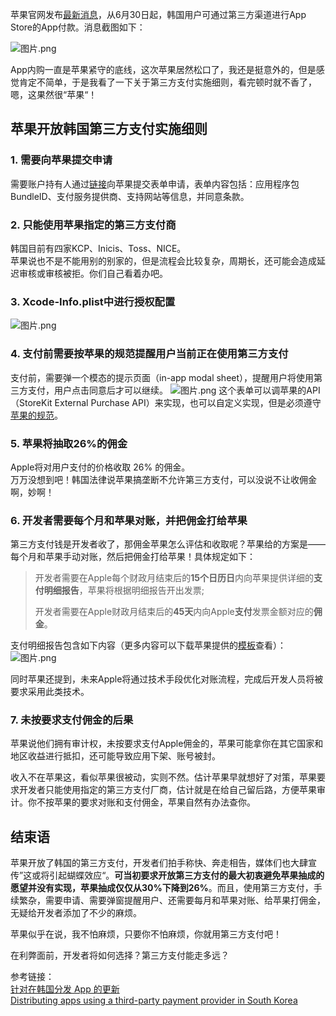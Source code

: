 
苹果官网发布[最新消息](https://developer.apple.com/cn/news/?id=q0feipe4)，从6月30日起，韩国用户可通过第三方渠道进行App Store的App付款。消息截图如下：  

![图片.png](https://p1-juejin.byteimg.com/tos-cn-i-k3u1fbpfcp/80bd30ec70774352aaf2150c2b521e96~tplv-k3u1fbpfcp-watermark.image?)

App内购一直是苹果紧守的底线，这次苹果居然松口了，我还是挺意外的，但是感觉肯定不简单，于是我看了一下关于第三方支付实施细则，看完顿时就不香了，嗯，这果然很“苹果“！

## 苹果开放韩国第三方支付实施细则

### 1. 需要向苹果提交申请  
需要账户持有人通过[链接](https://developer.apple.com/contact/request/storekit-external-entitlement-kr/)向苹果提交表单申请，表单内容包括：应用程序包BundleID、支付服务提供商、支持网站等信息，并同意条款。

### 2. 只能使用苹果指定的第三方支付商
韩国目前有四家KCP、Inicis、Toss、NICE。  
苹果说也不是不能用别的别家的，但是流程会比较复杂，周期长，还可能会造成延迟审核或审核被拒。你们自己看着办吧。

### 3. Xcode-Info.plist中进行授权配置  
![图片.png](https://p1-juejin.byteimg.com/tos-cn-i-k3u1fbpfcp/6b42608cab4f42e1b6b9b5ee1012e0cf~tplv-k3u1fbpfcp-watermark.image?)

### 4. 支付前需要按苹果的规范提醒用户当前正在使用第三方支付
支付前，需要弹一个模态的提示页面（in-app modal sheet），提醒用户将使用第三方支付，用户点击同意后才可以继续。
![图片.png](https://p6-juejin.byteimg.com/tos-cn-i-k3u1fbpfcp/7d44f64d227241f1be2fe17d5df25cdc~tplv-k3u1fbpfcp-watermark.image?)
这个表单可以调苹果的API（StoreKit External Purchase API）来实现，也可以自定义实现，但是必须遵守[苹果的规范](https://developer.apple.com/support/downloads/External_Purchase_Modal_KR_Specifications.zip)。

### 5. 苹果将抽取26%的佣金  
Apple将对用户支付的价格收取 26% 的佣金。  
万万没想到吧！韩国法律说苹果搞垄断不允许第三方支付，可以没说不让收佣金啊，妙啊！

### 6. 开发者需要每个月和苹果对账，并把佣金打给苹果
第三方支付钱是开发者收了，那佣金苹果怎么评估和收取呢？苹果给的方案是——每个月和苹果手动对账，然后把佣金打给苹果！具体规定如下：

> 开发者需要在Apple每个财政月结束后的**15个日历日**内向苹果提供详细的**支付明细报告**，苹果将根据明细报告开出发票;  
> 
> 开发者需要在Apple财政月结束后的**45天**内向Apple**支付**发票金额对应的**佣金**。

支付明细报告包含如下内容（更多内容可以下载苹果提供的[模板](https://developer.apple.com/support/downloads/storekit-external-reports-kr.zip)查看）：
![图片.png](https://p9-juejin.byteimg.com/tos-cn-i-k3u1fbpfcp/922ee4ad319f491fa12c4722506fae4d~tplv-k3u1fbpfcp-watermark.image?)

同时苹果还提到，未来Apple将通过技术手段优化对账流程，完成后开发人员将被要求采用此类技术。  

### 7. 未按要求支付佣金的后果
苹果说他们拥有审计权，未按要求支付Apple佣金的，苹果可能拿你在其它国家和地区收益进行抵扣，还可能导致应用下架、账号被封。

收入不在苹果这，看似苹果很被动，实则不然。估计苹果早就想好了对策，苹果要求开发者只能使用指定的第三方支付厂商，估计就是在给自己留后路，方便苹果审计。你不按苹果的要求对账和支付佣金，苹果自然有办法查你。

## 结束语
苹果开放了韩国的第三方支付，开发者们拍手称快、奔走相告，媒体们也大肆宣传”这或将引起蝴蝶效应“。**可当初要求开放第三方支付的最大初衷避免苹果抽成的愿望并没有实现，苹果抽成仅仅从30%下降到26%**。而且，使用第三方支付，手续繁杂，需要申请、需要弹窗提醒用户、还需要每月和苹果对账、给苹果打佣金，无疑给开发者添加了不少的麻烦。

苹果似乎在说，我不怕麻烦，只要你不怕麻烦，你就用第三方支付吧！

在利弊面前，开发者将如何选择？第三方支付能走多远？

参考链接：  
[针对在韩国分发 App 的更新](https://developer.apple.com/cn/news/?id=q0feipe4)  
[Distributing apps using a third-party payment provider in South Korea](https://developer.apple.com/support/storekit-external-entitlement-kr)